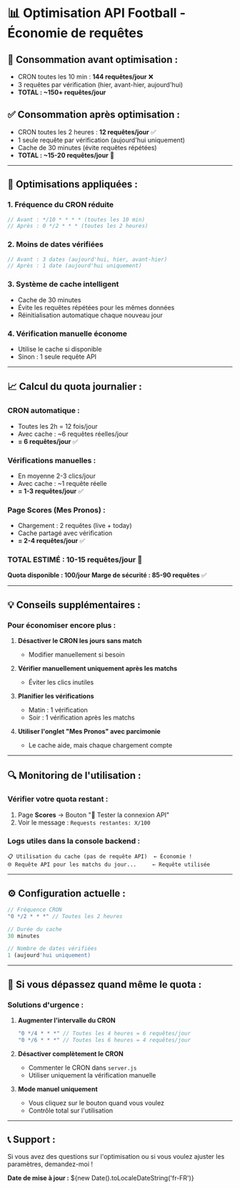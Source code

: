 # 📊 Optimisation API Football - Économie de requêtes

## 🎯 **Consommation avant optimisation :**
- CRON toutes les 10 min : **144 requêtes/jour** ❌
- 3 requêtes par vérification (hier, avant-hier, aujourd'hui)
- **TOTAL : ~150+ requêtes/jour**

## ✅ **Consommation après optimisation :**
- CRON toutes les 2 heures : **12 requêtes/jour** ✅
- 1 seule requête par vérification (aujourd'hui uniquement)
- Cache de 30 minutes (évite requêtes répétées)
- **TOTAL : ~15-20 requêtes/jour** 🎉

---

## 🔧 **Optimisations appliquées :**

### 1. **Fréquence du CRON réduite**
```javascript
// Avant : */10 * * * * (toutes les 10 min)
// Après : 0 */2 * * * (toutes les 2 heures)
```

### 2. **Moins de dates vérifiées**
```javascript
// Avant : 3 dates (aujourd'hui, hier, avant-hier)
// Après : 1 date (aujourd'hui uniquement)
```

### 3. **Système de cache intelligent**
- Cache de 30 minutes
- Évite les requêtes répétées pour les mêmes données
- Réinitialisation automatique chaque nouveau jour

### 4. **Vérification manuelle économe**
- Utilise le cache si disponible
- Sinon : 1 seule requête API

---

## 📈 **Calcul du quota journalier :**

### **CRON automatique :**
- Toutes les 2h = 12 fois/jour
- Avec cache : ~6 requêtes réelles/jour
- **= 6 requêtes/jour** ✅

### **Vérifications manuelles :**
- En moyenne 2-3 clics/jour
- Avec cache : ~1 requête réelle
- **= 1-3 requêtes/jour** ✅

### **Page Scores (Mes Pronos) :**
- Chargement : 2 requêtes (live + today)
- Cache partagé avec vérification
- **= 2-4 requêtes/jour** ✅

### **TOTAL ESTIMÉ : 10-15 requêtes/jour** 🎯
**Quota disponible : 100/jour**
**Marge de sécurité : 85-90 requêtes** ✅

---

## 💡 **Conseils supplémentaires :**

### **Pour économiser encore plus :**

1. **Désactiver le CRON les jours sans match**
   - Modifier manuellement si besoin
   
2. **Vérifier manuellement uniquement après les matchs**
   - Éviter les clics inutiles

3. **Planifier les vérifications**
   - Matin : 1 vérification
   - Soir : 1 vérification après les matchs

4. **Utiliser l'onglet "Mes Pronos" avec parcimonie**
   - Le cache aide, mais chaque chargement compte

---

## 🔍 **Monitoring de l'utilisation :**

### **Vérifier votre quota restant :**
1. Page **Scores** → Bouton "🧪 Tester la connexion API"
2. Voir le message : `Requests restantes: X/100`

### **Logs utiles dans la console backend :**
```
📋 Utilisation du cache (pas de requête API)  ← Économie !
🌐 Requête API pour les matchs du jour...     ← Requête utilisée
```

---

## ⚙️ **Configuration actuelle :**

```javascript
// Fréquence CRON
"0 */2 * * *" // Toutes les 2 heures

// Durée du cache
30 minutes

// Nombre de dates vérifiées
1 (aujourd'hui uniquement)
```

---

## 🚨 **Si vous dépassez quand même le quota :**

### **Solutions d'urgence :**

1. **Augmenter l'intervalle du CRON**
   ```javascript
   "0 */4 * * *" // Toutes les 4 heures = 6 requêtes/jour
   "0 */6 * * *" // Toutes les 6 heures = 4 requêtes/jour
   ```

2. **Désactiver complètement le CRON**
   - Commenter le CRON dans `server.js`
   - Utiliser uniquement la vérification manuelle

3. **Mode manuel uniquement**
   - Vous cliquez sur le bouton quand vous voulez
   - Contrôle total sur l'utilisation

---

## 📞 **Support :**

Si vous avez des questions sur l'optimisation ou si vous voulez ajuster les paramètres, demandez-moi !

**Date de mise à jour :** ${new Date().toLocaleDateString('fr-FR')}
